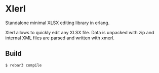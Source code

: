 Xlerl
=====

Standalone minimal XLSX editing library in erlang.

Xlerl allows to quickly edit any XLSX file. Data is unpacked with zip and internal XML files are parsed and written with xmerl.

Build
-----

    $ rebar3 compile
